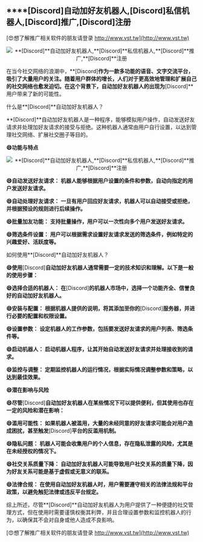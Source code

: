 ## ****[Discord]**自动加好友机器人,**[Discord]**私信机器人,**[Discord]**推广,**[Discord]**注册**

[😍想了解推广相关软件的朋友请登录 http://www.vst.tw](http://www.vst.tw)

 <center><img src="https://vst.tw/MP4/tuiguang/png/4.png" alt="**[Discord]**自动加好友机器人,**[Discord]**私信机器人,**[Discord]**推广,**[Discord]**注册"></center>

在当今社交网络的浪潮中，**[Discord]**作为一款多功能的语音、文字交流平台，吸引了大量用户的关注。随着用户群体的增长，人们对于更高效地管理和扩展自己的社交网络也愈发迫切。在这个背景下，自动加好友机器人的出现为**[Discord]**用户带来了新的可能性。

什么是**[Discord]**自动加好友机器人？

**[Discord]**自动加好友机器人是一种程序，能够模拟用户操作，自动发送好友请求并处理加好友请求的接受与拒绝。这种机器人通常由用户自行设置，以达到管理社交网络、扩展社交圈子等目的。

**😄功能与特点**

 <center><img src="https://vst.tw/MP4/tuiguang/png/1.png" alt="**[Discord]**自动加好友机器人,**[Discord]**私信机器人,**[Discord]**推广,**[Discord]**注册"></center>

**😄自动发送好友请求： 机器人能够根据用户设置的条件和参数，自动向指定的用户发送好友请求。**

**😄自动处理好友请求： 一旦有用户回应好友请求，机器人可以自动接受或拒绝，并根据预设的规则进行后续操作。**

**😄批量加友功能： 支持批量操作，用户可以一次性向多个用户发送好友请求。**

**😄筛选条件设置： 用户可以根据需求设置好友请求发送的筛选条件，例如特定的兴趣爱好、活跃度等。**

如何使用**[Discord]**自动加好友机器人？

**😄使用**[Discord]**自动加好友机器人通常需要一定的技术知识和理解。以下是一般的使用步骤：**

**😄选择合适的机器人： 在**[Discord]**的机器人市场中，选择一个功能齐全、信誉良好的自动加好友机器人。**

**😄安装与配置： 根据机器人提供的说明，将其添加至你的**[Discord]**服务器，并进行必要的配置和权限设置。**

**😄设置参数： 设定机器人的工作参数，包括要发送好友请求的用户列表、筛选条件等。**

**😄启动机器人： 启动机器人程序，让其开始自动发送好友请求并处理接收到的请求。**

**😄监控与调整： 定期监控机器人的运行情况，根据实际情况调整参数和策略，以达到最佳效果。**

**😄潜在影响与风险**

**😄尽管**[Discord]**自动加好友机器人在某些情况下可以提供便利，但其使用也存在一定的风险和潜在影响：**

**😄滥用可能性： 如果机器人被滥用，大量的未经同意的好友请求可能会对用户造成困扰，甚至触发**[Discord]**平台的反滥用机制。**

**😄隐私问题： 机器人可能会收集用户的个人信息，存在隐私泄露的风险，尤其是在未经授权的情况下。**

**😄社交关系质量下降： 自动加好友机器人可能导致用户社交关系的质量下降，因为好友关系可能是基于虚假或无意义的联系。**

**😄法律合规： 在使用自动加好友机器人时，用户需要遵守相关的法律法规和平台政策，以避免触犯法律或违反平台规定。**

综上所述，尽管**[Discord]**自动加好友机器人为用户提供了一种便捷的社交管理方式，但在使用时需要谨慎权衡其利弊，并且合理设置参数和监控机器人的行为，以确保其不会对自身或他人造成不良影响。

[😍想了解推广相关软件的朋友请登录 http://www.vst.tw](http://www.vst.tw)



